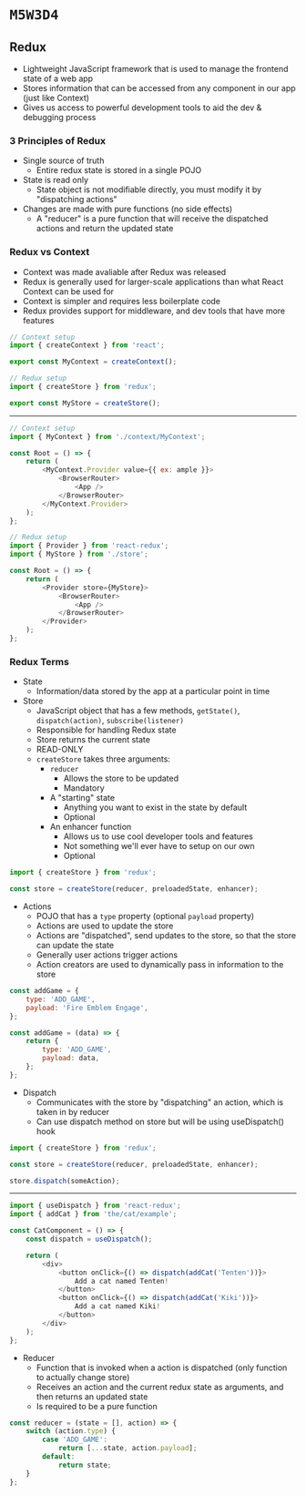 # `M5W3D4`

## Redux

- Lightweight JavaScript framework that is used to manage the frontend state of a web app
- Stores information that can be accessed from any component in our app (just like Context)
- Gives us access to powerful development tools to aid the dev & debugging process

### 3 Principles of Redux

- Single source of truth
  - Entire redux state is stored in a single POJO
- State is read only
  - State object is not modifiable directly, you must modify it by "dispatching actions"
- Changes are made with pure functions (no side effects)
  - A "reducer" is a pure function that will receive the dispatched actions and return the updated state

### Redux vs Context

- Context was made avaliable after Redux was released
- Redux is generally used for larger-scale applications than what React Context can be used for
- Context is simpler and requires less boilerplate code
- Redux provides support for middleware, and dev tools that have more features

```js
// Context setup
import { createContext } from 'react';

export const MyContext = createContext();

// Redux setup
import { createStore } from 'redux';

export const MyStore = createStore();
```

---

```js
// Context setup
import { MyContext } from './context/MyContext';

const Root = () => {
    return (
        <MyContext.Provider value={{ ex: ample }}>
            <BrowserRouter>
                <App />
            </BrowserRouter>
        </MyContext.Provider>
    );
};

// Redux setup
import { Provider } from 'react-redux';
import { MyStore } from './store';

const Root = () => {
    return (
        <Provider store={MyStore}>
            <BrowserRouter>
                <App />
            </BrowserRouter>
        </Provider>
    );
};
```

### Redux Terms

- State
  - Information/data stored by the app at a particular point in time
- Store
  - JavaScript object that has a few methods, `getState()`, `dispatch(action)`, `subscribe(listener)`
  - Responsible for handling Redux state
  - Store returns the current state
  - READ-ONLY
  - `createStore` takes three arguments:
    - `reducer`
      - Allows the store to be updated
      - Mandatory
    - A "starting" state
      - Anything you want to exist in the state by default
      - Optional
    - An enhancer function
      - Allows us to use cool developer tools and features
      - Not something we'll ever have to setup on our own
      - Optional

```js
import { createStore } from 'redux';

const store = createStore(reducer, preloadedState, enhancer);
```

- Actions
  - POJO that has a `type` property (optional `payload` property)
  - Actions are used to update the store
  - Actions are "dispatched", send updates to the store, so that the store can update the state
  - Generally user actions trigger actions
  - Action creators are used to dynamically pass in information to the store

```js
const addGame = {
    type: 'ADD_GAME',
    payload: 'Fire Emblem Engage',
};

const addGame = (data) => {
    return {
        type: 'ADD_GAME',
        payload: data,
    };
};
```

- Dispatch
  - Communicates with the store by "dispatching" an action, which is taken in by reducer
  - Can use dispatch method on store but will be using useDispatch() hook

```js
import { createStore } from 'redux';

const store = createStore(reducer, preloadedState, enhancer);

store.dispatch(someAction);
```

---

```js
import { useDispatch } from 'react-redux';
import { addCat } from 'the/cat/example';

const CatComponent = () => {
    const dispatch = useDispatch();

    return (
        <div>
            <button onClick={() => dispatch(addCat('Tenten'))}>
                Add a cat named Tenten!
            </button>
            <button onClick={() => dispatch(addCat('Kiki'))}>
                Add a cat named Kiki!
            </button>
        </div>
    );
};
```

- Reducer
  - Function that is invoked when a action is dispatched (only function to actually change store)
  - Receives an action and the current redux state as arguments, and then returns an updated state
  - Is required to be a pure function

```js
const reducer = (state = [], action) => {
    switch (action.type) {
        case 'ADD_GAME':
            return [...state, action.payload];
        default:
            return state;
    }
};
```
